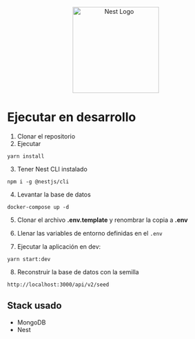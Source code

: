 <p align="center">
  <a href="http://nestjs.com/" target="blank"><img src="https://nestjs.com/img/logo-small.svg" width="200" alt="Nest Logo" /></a>
</p>

# Ejecutar en desarrollo

1. Clonar el repositorio
2. Ejecutar

```
yarn install
```

3. Tener Nest CLI instalado

```
npm i -g @nestjs/cli
```

4. Levantar la base de datos

```
docker-compose up -d
```

5. Clonar el archivo **.env.template** y renombrar la copia a **.env**

6. Llenar las variables de entorno definidas en el `.env`

7. Ejecutar la aplicación en dev:

```
yarn start:dev
```

8. Reconstruir la base de datos con la semilla

```
http://localhost:3000/api/v2/seed
```

## Stack usado

- MongoDB
- Nest
